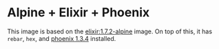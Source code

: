 # Alpine + Elixir + Phoenix

This image is based on the [elixir:1.7.2-alpine](https://hub.docker.com/_/elixir/) image. On top of this, it has `rebar`, `hex`, and [phoenix 1.3.4](https://github.com/phoenixframework/phoenix/tree/v1.3.4) installed.
